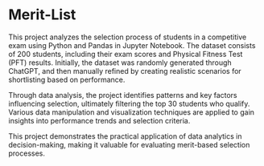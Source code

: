 # Merit-List
This project analyzes the selection process of students in a competitive exam using Python and Pandas in Jupyter Notebook. The dataset consists of 200 students, including their exam scores and Physical Fitness Test (PFT) results. Initially, the dataset was randomly generated through ChatGPT, and then manually refined by creating realistic scenarios for shortlisting based on performance.

Through data analysis, the project identifies patterns and key factors influencing selection, ultimately filtering the top 30 students who qualify. Various data manipulation and visualization techniques are applied to gain insights into performance trends and selection criteria.

This project demonstrates the practical application of data analytics in decision-making, making it valuable for evaluating merit-based selection processes.

